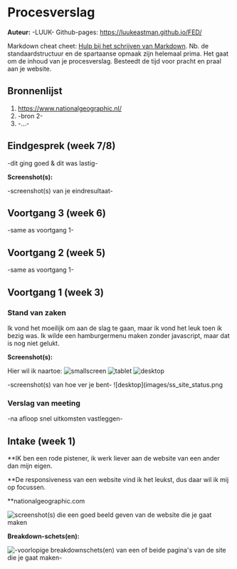 # Procesverslag
**Auteur:** -LUUK-
Github-pages: https://luukeastman.github.io/FED/

Markdown cheat cheet: [Hulp bij het schrijven van Markdown](https://github.com/adam-p/markdown-here/wiki/Markdown-Cheatsheet). Nb. de standaardstructuur en de spartaanse opmaak zijn helemaal prima. Het gaat om de inhoud van je procesverslag. Besteedt de tijd voor pracht en praal aan je website.



## Bronnenlijst
1. https://www.nationalgeographic.nl/
2. -bron 2-
3. -...-



## Eindgesprek (week 7/8)

-dit ging goed & dit was lastig-

**Screenshot(s):**

-screenshot(s) van je eindresultaat-



## Voortgang 3 (week 6)

-same as voortgang 1-



## Voortgang 2 (week 5)

-same as voortgang 1-



## Voortgang 1 (week 3)

### Stand van zaken

Ik vond het moeilijk om aan de slag te gaan, maar ik vond het leuk toen ik bezig was.
Ik wilde een hamburgermenu maken zonder javascript, maar dat is nog niet gelukt.

**Screenshot(s):**

Hier wil ik naartoe:
![smallscreen](images/layout_phone.png)
![tablet](images/layout_tablet.png)
![desktop](images/layout_desktop.png)

-screenshot(s) van hoe ver je bent-
![desktop](images/ss_site_status.png

### Verslag van meeting

-na afloop snel uitkomsten vastleggen-



## Intake (week 1)

**IK ben een rode pistener, ik werk liever aan de website van een ander dan mijn eigen.

**De responsiveness van een website vind ik het leukst, dus daar wil ik mij op focussen.

**nationalgeographic.com



![screenshot(s) die een goed beeld geven van de website die je gaat maken](images/phone.png)

**Breakdown-schets(en):**

![-voorlopige breakdownschets(en) van een of beide pagina's van de site die je gaat maken-](images/breakdownschets.svg)
